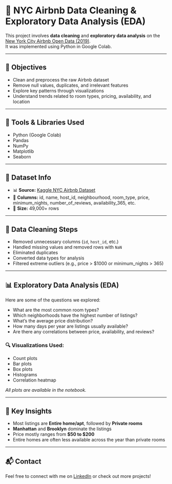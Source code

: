 # 🗽 NYC Airbnb Data Cleaning & Exploratory Data Analysis (EDA)

This project involves **data cleaning** and **exploratory data analysis** on the [New York City Airbnb Open Data (2019)](https://www.kaggle.com/dgomonov/new-york-city-airbnb-open-data).  
It was implemented using Python in Google Colab.

---

## 📌 Objectives

- Clean and preprocess the raw Airbnb dataset
- Remove null values, duplicates, and irrelevant features
- Explore key patterns through visualizations
- Understand trends related to room types, pricing, availability, and location

---

## 🧰 Tools & Libraries Used

- Python (Google Colab)
- Pandas
- NumPy
- Matplotlib
- Seaborn

---

## 📂 Dataset Info

- 📊 **Source:** [Kaggle NYC Airbnb Dataset](https://www.kaggle.com/dgomonov/new-york-city-airbnb-open-data)
- 🧾 **Columns:** id, name, host_id, neighbourhood, room_type, price, minimum_nights, number_of_reviews, availability_365, etc.
- 📌 **Size:** 49,000+ rows

---

## 🔧 Data Cleaning Steps

- Removed unnecessary columns (`id`, `host_id`, etc.)
- Handled missing values and removed rows with `NaN`
- Eliminated duplicates
- Converted data types for analysis
- Filtered extreme outliers (e.g., price > $1000 or minimum_nights > 365)

---

## 📊 Exploratory Data Analysis (EDA)

Here are some of the questions we explored:

- What are the most common room types?
- Which neighborhoods have the highest number of listings?
- What’s the average price distribution?
- How many days per year are listings usually available?
- Are there any correlations between price, availability, and reviews?

### 🔍 Visualizations Used:

- Count plots
- Bar plots
- Box plots
- Histograms
- Correlation heatmap

_All plots are available in the notebook._

---

## 📌 Key Insights

- Most listings are **Entire home/apt**, followed by **Private rooms**
- **Manhattan** and **Brooklyn** dominate the listings
- Price mostly ranges from **$50 to $200**
- Entire homes are often less available across the year than private rooms


---

## 📬 Contact

Feel free to connect with me on [LinkedIn](https://www.linkedin.com/in/vignesh-m-536642166/) or check out more projects!
